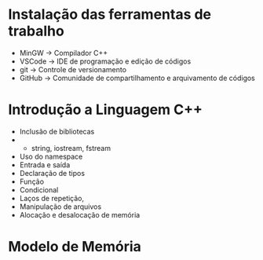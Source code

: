 # Instalação das ferramentas de trabalho
- MinGW -> Compilador C++
- VSCode -> IDE de programação e edição de códigos
- git -> Controle de versionamento
- GitHub -> Comunidade de compartilhamento e arquivamento de códigos

# Introdução a Linguagem C++
- Inclusão de bibliotecas 
- - string, iostream, fstream
- Uso do namespace
- Entrada e saída
- Declaração de tipos 
- Função
- Condicional 
- Laços de repetição, 
- Manipulação de arquivos
- Alocação e desalocação de memória

# Modelo de Memória